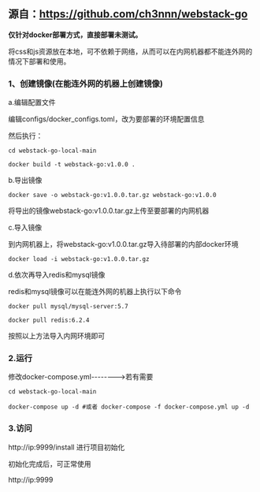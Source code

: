 ## 源自：https://github.com/ch3nnn/webstack-go

**仅针对docker部署方式，直接部署未测试。**

将css和js资源放在本地，可不依赖于网络，从而可以在内网机器都不能连外网的情况下部署和使用。

### 1、创建镜像(在能连外网的机器上创建镜像)

a.编辑配置文件

编辑configs/docker_configs.toml，改为要部署的环境配置信息

然后执行：

```shell
cd webstack-go-local-main

docker build -t webstack-go:v1.0.0 .
```

b.导出镜像

```shell
docker save -o webstack-go:v1.0.0.tar.gz webstack-go:v1.0.0
```
将导出的镜像webstack-go:v1.0.0.tar.gz上传至要部署的内网机器

c.导入镜像

到内网机器上，将webstack-go:v1.0.0.tar.gz导入待部署的内部docker环境

```shell
docker load -i webstack-go:v1.0.0.tar.gz
```

d.依次再导入redis和mysql镜像

redis和mysql镜像可以在能连外网的机器上执行以下命令

```shell
docker pull mysql/mysql-server:5.7

docker pull redis:6.2.4
```

按照以上方法导入内网环境即可

### 2.运行

修改docker-compose.yml-------->若有需要

```shell
cd webstack-go-local-main

docker-compose up -d #或者 docker-compose -f docker-compose.yml up -d
```

### 3.访问

http://ip:9999/install 进行项目初始化

初始化完成后，可正常使用

http://ip:9999
